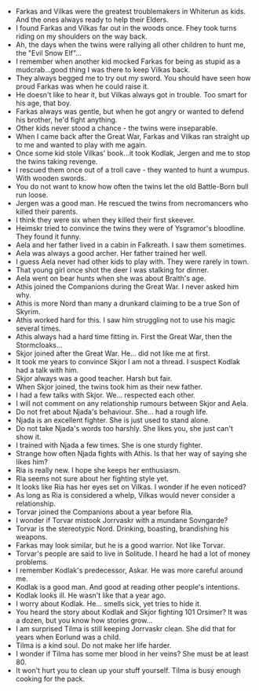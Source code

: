 - Farkas and Vilkas were the greatest troublemakers in Whiterun as kids. And the ones always ready to help their Elders.
- I found Farkas and Vilkas  far out in the woods once. Fhey took turns riding on my shoulders on the way back.
- Ah, the days when the twins were rallying all other children to hunt me, the "Evil Snow Elf"...
- I remember when another kid mocked Farkas for being as stupid as a mudcrab...good thing I was there to keep Vilkas back.
- They always begged me to try out my sword. You should have seen  how proud Farkas was when he could raise it.
- He doesn't like to hear it, but Vilkas always got in trouble. Too smart for his age, that boy.
- Farkas always was gentle, but when he got angry or wanted to defend his brother, he'd fight anything.
- Other kids never stood a chance - the twins were inseparable.
- When I came back after the Great War, Farkas and Vilkas ran straight up to me and wanted to play with me again.
- Once some kid stole Vilkas' book...it took Kodlak, Jergen and me to stop the twins taking revenge.
- I rescued them once out of a troll cave - they wanted to hunt a wumpus. With wooden swords.
- You do not want to know how often the twins let the old Battle-Born bull run loose.
- Jergen was a good man. He rescued the twins from necromancers who killed their parents.
- I think they were six when they killed their first skeever.
- Heimskr tried to convince the twins they were of Ysgramor's bloodline. They found it funny.
- Aela and her father lived in a cabin in Falkreath. I saw them sometimes.
- Aela was always a good archer. Her father trained her well.
- I guess Aela never had other kids to play with. They were rarely in town.
- That young girl once shot the deer I was stalking for dinner.
- Aela went on bear hunts when she was about Braith's age.
- Athis joined the Companions during the Great War. I never asked him why.
- Athis is more Nord than many a drunkard claiming to be a true Son of Skyrim.
- Athis worked hard for this. I saw him struggling not to use his magic several times.
- Athis always had a hard time fitting in. First the Great War, then the Stormcloaks...
- Skjor joined after the Great War. He... did not like me at first.
- It took me years to convince Skjor I am not a thread. I suspect Kodlak had a talk with him.
- Skjor always was a good teacher. Harsh but fair.
- When Skjor joined, the twins took him as their new father.
- I had a few talks with Skjor. We... respected each other.
- I will not comment on any relationship rumours between Skjor and Aela.
- Do not fret about Njada's behaviour. She... had a rough life.
- Njada is an excellent fighter. She is just used to stand alone.
- Do not take Njada's words too harshly. She likes you, she just can't show it.
- I trained with Njada a few times. She is one sturdy fighter.
- Strange how often Njada fights with Athis. Is that her way of saying she likes him?
- Ria is really new. I hope she keeps her enthusiasm.
- Ria seems not sure about her fighting style yet.
- It looks like Ria has her eyes set on Vilkas. I wonder if he even noticed?
- As long as Ria is considered a whelp, Vilkas would never consider a relationship.
- Torvar joined the Companions about a year before Ria.
- I wonder if Torvar mistook Jorrvaskr with a mundane Sovngarde?
- Torvar is the stereotypic Nord. Drinking, boasting, brandishing his weapons.
- Farkas may look similar, but he is a good warrior. Not like Torvar.
- Torvar's people are said to live in Solitude. I heard he had  a lot of money problems.
- I remember Kodlak's predecessor, Askar. He was more careful around me.
- Kodlak is a good man. And good at reading other people's intentions.
- Kodlak looks ill. He wasn't like that a year ago.
- I worry about Kodlak. He... smells sick, yet tries to hide it.
- You heard the story about Kodlak and Skjor fighting 101 Orsimer? It was a dozen, but you know how stories grow...
- I am surprised Tilma is still keeping Jorrvaskr clean. She did that for years when Eorlund was a child.
- Tilma is a kind soul. Do not make her life harder.
- I wonder if Tilma has some mer blood in her veins? She must be at least 80.
- It won't hurt you to clean up your stuff yourself. Tilma is busy enough cooking for the pack.
